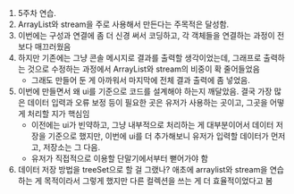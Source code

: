 1. 5주차 연습.
2. ArrayList와 stream을 주로 사용해서 만든다는 주목적은 달성함.
3. 이번에는 구성과 연결에 좀 더 신경 써서 코딩하고, 각 객체들을 연결하는 과정이 전보다 매끄러웠음
4. 하지만 기존에는 그냥 콘솔 메시지로 결과를 출력할 생각이었는데, 그래프로 출력하는 것으로 수정하는 과정에서 ArrayList와 stream의 비중이 확 줄어들었음
   - 그래도 만들어 둔 게 아까워서 마지막에 전체 결과 출력에 좀 넣었음.
6. 이번에 만들면서 왜 ui를 기준으로 코드를 설계해야 하는지 깨달았음. 결국 가장 많은 데이터 입력과 오류 보정 등이 필요한 곳은 유저가 사용하는 곳이고, 그곳을 어떻게 처리할 지가 핵심임
   - 이전에는 ui가 빈약하고, 그냥 내부적으로 처리하는 게 대부분이어서 데이터 저장을 기준으로 했지만, 이번에 ui를 더 추가해보니 유저가 입력할 데이터가 먼저고, 저장소는 그 다음.
   - 유저가 직접적으로 이용할 단말기에서부터 뻗어가야 함
7. 데이터 저장 방법을 treeSet으로 할 걸 그랬나? 애초에 arraylist와 stream을 연습하는 게 목적이라서 그렇게 했지만 다른 컬렉션을 쓰는 게 더 효율적이었다고 봄
